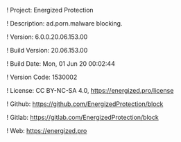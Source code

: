 ! Project: Energized Protection

! Description: ad.porn.malware blocking.

! Version: 6.0.0.20.06.153.00

! Build Version: 20.06.153.00

! Build Date: Mon, 01 Jun 20 00:02:44

! Version Code: 1530002

! License: CC BY-NC-SA 4.0, https://energized.pro/license

! Github: https://github.com/EnergizedProtection/block

! Gitlab: https://gitlab.com/EnergizedProtection/block


! Web: https://energized.pro
